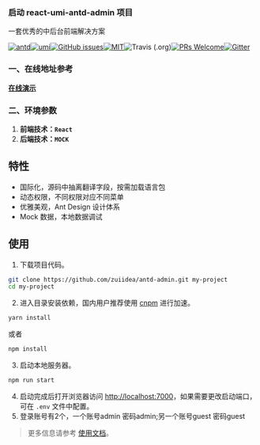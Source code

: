 
### 启动 react-umi-antd-admin 项目

一套优秀的中后台前端解决方案

[![antd](https://img.shields.io/badge/antd-^3.10.0-blue.svg?style=flat-square)](https://github.com/ant-design/ant-design)[![umi](https://img.shields.io/badge/umi-^2.2.1-orange.svg?style=flat-square)](https://github.com/umijs/umi)[![GitHub issues](https://img.shields.io/github/issues/zuiidea/antd-admin.svg?style=flat-square)](https://github.com/zuiidea/antd-admin/issues)[![MIT](https://img.shields.io/dub/l/vibe-d.svg?style=flat-square)](http://opensource.org/licenses/MIT)![Travis (.org)](https://img.shields.io/travis/zuiidea/antd-admin.svg)[![PRs Welcome](https://img.shields.io/badge/PRs-welcome-brightgreen.svg?style=flat-square)](https://github.com/zuiidea/antd-admin/pulls)[![Gitter](https://img.shields.io/gitter/room/antd-admin/antd-admin.svg)](https://gitter.im/antd-admin/antd-admin)

### 一、在线地址参考

**[在线演示](https://antd-admin.zuiidea.com)**

### 二、环境参数

1. **前端技术：`React `**
2. **后端技术：`MOCK`**

## 特性

- 国际化，源码中抽离翻译字段，按需加载语言包
- 动态权限，不同权限对应不同菜单
- 优雅美观，Ant Design 设计体系
- Mock 数据，本地数据调试

## 使用

1. 下载项目代码。

```bash
git clone https://github.com/zuiidea/antd-admin.git my-project
cd my-project
```

2. 进入目录安装依赖，国内用户推荐使用 [cnpm](https://cnpmjs.org) 进行加速。

```bash
yarn install
```

或者

```bash
npm install
```

3. 启动本地服务器。

```bash
npm run start
```

4. 启动完成后打开浏览器访问 [http://localhost:7000](http://localhost:7000)，如果需要更改启动端口，可在 `.env` 文件中配置。
5. 登录账号有2个，一个账号admin 密码admin;另一个账号guest 密码guest

> 更多信息请参考 [使用文档](https://doc.antd-admin.zuiidea.com/#/zh-cn/)。
